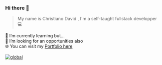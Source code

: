 ### Hi there 👋
> My name is Christiano David , 
> I'm a self-taught fullstack developper 	:computer:
<!--
**ChristianoDc7/ChristianoDc7** is a ✨ _special_ ✨ repository because its `README.md` (this file) appears on your GitHub profile.

Here are some ideas to get you started:

- 🔭 I’m currently working on ...
- 🌱 I’m currently learning ...
- 👯 I’m looking to collaborate on ...
- 🤔 I’m looking for help with ...
- 💬 Ask me about ...
- 📫 How to reach me: ...
- 😄 Pronouns: ...
- ⚡ Fun fact: ...
-->
🌱 I’m currently learning but... <br>
👯 I’m looking for an opportunities also <br>
🌐 You can visit my <a href="https://christianodc7.github.io/">Portfolio here</a> <br><br>
[![global](https://github-readme-stats.vercel.app/api/top-langs/?username=ChristianoDc7)](https://github.com/ChristianoDc7)
